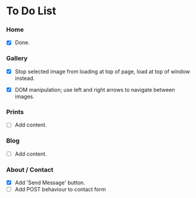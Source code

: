 # To Do List


### Home

- [x] Done.
 

### Gallery

- [x] Stop selected image from loading at top of page, load at top of window instead.
- [x] DOM manipulation; use left and right arrows to navigate between images.


### Prints

- [ ] Add content.


### Blog

- [ ] Add content.


### About / Contact

- [x] Add 'Send Message' button.
- [ ] Add POST behaviour to contact form